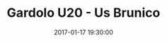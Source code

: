 ---
title: Gardolo U20 - Us Brunico
date: 2017-01-17 19:30:00
squadra-a: Bc Gardolo U20
punteggio-a: 58
squadra-b: Us Brunico
punteggio-b: 68
partite/squadra: promozione-16-17
luogo: Centro Sportivo Trento Nord
categoria: promozione
---